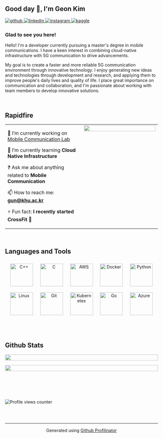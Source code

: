 ## **Good day 👋, I'm Geon Kim**  
  

<a href="https://github.com/cor5in" target="_blank">
<img src=https://img.shields.io/badge/github-%2324292e.svg?&style=for-the-badge&logo=github&logoColor=white alt=github style="margin-bottom: 5px;" />
</a>
<a href="https://linkedin.com/in/건-김-427a9a256" target="_blank">
<img src=https://img.shields.io/badge/linkedin-%231E77B5.svg?&style=for-the-badge&logo=linkedin&logoColor=white alt=linkedin style="margin-bottom: 5px;" />
</a>
<a href="https://instagram.com/gun.__.kim" target="_blank">
<img src=https://img.shields.io/badge/instagram-%23000000.svg?&style=for-the-badge&logo=instagram&logoColor=white alt=instagram style="margin-bottom: 5px;" />
</a>
<a href="https://www.kaggle.com/Corbin" target="_blank">
<img src=https://img.shields.io/badge/kaggle-%2344BAE8.svg?&style=for-the-badge&logo=kaggle&logoColor=white alt=kaggle style="margin-bottom: 5px;" />
</a>  
  



### Glad to see you here!  
Hello! I'm a developer currently pursuing a master's degree in mobile communications. I have a keen interest in combining cloud-native infrastructure with 5G communication to drive advancements.

My goal is to create a faster and more reliable 5G communication environment through innovative technology. I enjoy generating new ideas and technologies through development and research, and applying them to improve people's daily lives and quality of life. I place great importance on communication and collaboration, and I'm passionate about working with team members to develop innovative solutions.  
  

<br/>  


## Rapidfire  
<table><tr><td valign="top" width="50%">

 🔭 I’m currently working on [Mobile Communication Lab](https://sites.google.com/khu.ac.kr/mcl549)  

  

 🌱 I’m currently learning **Cloud Native Infrastructure**  

  

 ❓ Ask me about anything related to **Mobile Communication**  

  

 📫 How to reach me: **gun@khu.ac.kr**



 ⚡ Fun fact: **I recently started CrossFit** 💪



</td><td valign="top" width="50%">


<div align="center">
<img src="https://media.giphy.com/media/v1.Y2lkPTc5MGI3NjExem1pMGQxMzFlazkwc2o3N3ptd212MDdqaHhqN2ZvejRpajBob3NuNCZlcD12MV9pbnRlcm5hbF9naWZfYnlfaWQmY3Q9Zw/qgQUggAC3Pfv687qPC/giphy.gif" align="center" style="width: 100%" />
</div>  


</td></tr></table>  



<br/>  


## Languages and Tools  
<div align="center">  
<a href="https://www.cplusplus.com/" target="_blank"><img style="margin: 10px" src="https://profilinator.rishav.dev/skills-assets/cplusplus-original.svg" alt="C++" height="75" /></a>  
<a href="https://www.cprogramming.com/" target="_blank"><img style="margin: 10px" src="https://profilinator.rishav.dev/skills-assets/c-original.svg" alt="C" height="75" /></a>  
<a href="https://aws.amazon.com/" target="_blank"><img style="margin: 10px" src="https://profilinator.rishav.dev/skills-assets/amazonwebservices-original-wordmark.svg" alt="AWS" height="75" /></a>  
<a href="https://www.docker.com/" target="_blank"><img style="margin: 10px" src="https://profilinator.rishav.dev/skills-assets/docker-original-wordmark.svg" alt="Docker" height="75" /></a>  
<a href="https://www.python.org/" target="_blank"><img style="margin: 10px" src="https://profilinator.rishav.dev/skills-assets/python-original.svg" alt="Python" height="75" /></a>  
<a href="https://www.linux.org/" target="_blank"><img style="margin: 10px" src="https://profilinator.rishav.dev/skills-assets/linux-original.svg" alt="Linux" height="75" /></a>  
<a href="https://github.com/" target="_blank"><img style="margin: 10px" src="https://profilinator.rishav.dev/skills-assets/git-scm-icon.svg" alt="Git" height="75" /></a>  
<a href="https://kubernetes.io/" target="_blank"><img style="margin: 10px" src="https://profilinator.rishav.dev/skills-assets/kubernetes-icon.svg" alt="Kubernetes" height="75" /></a>  
<a href="https://go.dev/" target="_blank"><img style="margin: 10px" src="https://profilinator.rishav.dev/skills-assets/go-original.svg" alt="Go" height="75" /></a>  
<a href="https://azure.microsoft.com/en-in/" target="_blank"><img style="margin: 10px" src="https://profilinator.rishav.dev/skills-assets/microsoft_azure-icon.svg" alt="Azure" height="75" /></a>  
</div>  

<br/><br/>

## Github Stats  

<div style="display: flex; flex-direction: column;">
  <div style="margin-bottom: 15px;">
    <img src="https://github-readme-stats.vercel.app/api?username=cor5in&show_icons=true&count_private=true&hide_border=true" align="left" style="width: 100%" />
  </div>
  <div>
    <img src="https://github-readme-stats.vercel.app/api/top-langs/?username=cor5in&hide_border=true&layout=compact" align="left" style="width: 100%" />
  </div>
</div>

<br/><br/>

  

<br/> 

![Profile views counter](https://komarev.com/ghpvc/?username=cor5in&&style=flat-square)  
  

<br/>  


<br />

----
<div align="center">Generated using <a href="https://profilinator.rishav.dev/" target="_blank">Github Profilinator</a></div>
